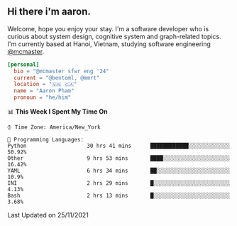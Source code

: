 <h2><b>Hi there i'm aaron. </b></h2>

Welcome, hope you enjoy your stay. I'm a software developer who is curious about system design, cognitive system and graph-related topics. I'm currently based at Hanoi, Vietnam, studying software engineering [@mcmaster](https://www.mcmaster.ca/).

```toml
[personal]
  bio = "@mcmaster sfwr eng '24"
  current = "@bentoml, @mmrt"
  location = "🇻🇳 🇨🇦"
  name = "Aaron Pham"
  pronoun = "he/him"
```
<!--<img src="https://github-readme-stats.vercel.app/api?username=aarnphm&show_icons=true&count_private=true&theme=dark" height="170"/>-->
<!--<img src="https://github-readme-stats.vercel.app/api/top-langs/?username=aarnphm&layout=compact&hide=css&theme=dark" height="170" />-->

<!--START_SECTION:waka-->
📊 **This Week I Spent My Time On** 

```text
⌚︎ Time Zone: America/New_York

💬 Programming Languages: 
Python                   30 hrs 41 mins      ████████████░░░░░░░░░░░░░   50.92% 
Other                    9 hrs 53 mins       ████░░░░░░░░░░░░░░░░░░░░░   16.42% 
YAML                     6 hrs 34 mins       ██░░░░░░░░░░░░░░░░░░░░░░░   10.9% 
INI                      2 hrs 29 mins       █░░░░░░░░░░░░░░░░░░░░░░░░   4.13% 
Bash                     2 hrs 13 mins       █░░░░░░░░░░░░░░░░░░░░░░░░   3.68%

```


 Last Updated on 25/11/2021
<!--END_SECTION:waka-->
